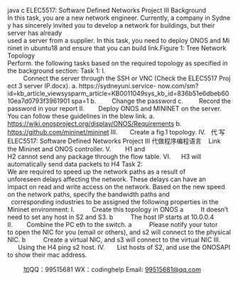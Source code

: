 java c
ELEC5517: Software Defined Networks 
Project III
Background In this task, you are a new network engineer. Currently, a company in Sydney has sincerely invited you to develop a network for buildings, but their server has already used a server from a supplier. In this task, you need to deploy ONOS and Mininet in ubuntu18 and ensure that you can build link.Figure 1: Tree Network Topology
Perform. the following tasks based on the required topology as specified in the background section:
Task 1: 
I.          Connect the server through the SSH or VNC (Check the ELEC5517 Project 3 server IP.docx).
a. https://sydneyuni.service- 
now.com/sm?id=kb_article_viewsysparm_article=KB0011049sys_kb_id=836b51e6dbeb6010ea7d0793f3961901 spa=1 
b.         Change the password
c.         Record the password in your report
II.        Deploy ONOS and MININET on the server. You can follow these guidelines in the blew link.
a. https://wiki.onosproject.org/display/ONOS/Requirements 
b. https://github.com/mininet/mininet 
III.       Create a fig.1 topology. 
IV.   代 写ELEC5517: Software Defined Networks Project III
代做程序编程语言    Link the Mininet and ONOS controller.
V.        H1 and H2 cannot send any package through the flow table.
VI.      H3 will automatically send data packets to H4
Task 2: We are required to speed up the network paths as a result of unforeseen delays affecting the network. These delays can have an impact on read and write access on the network. Based on the new speed on the network paths, specify the bandwidth paths and   corresponding industries to be assigned the following properties in the Mininet environment:
I.          Create this topology in ONOS
a          It doesn’t need to set any host in S2 and S3.
b          The host IP starts at 10.0.0.4
II.        Combine the PC eth to the switch.
a          Please notify your tutor to open the NIC for you (email or others), and s2 will connect to the physical NIC.
b          Create a virtual NIC, and s3 will connect to the virtual NIC
III.       Using the H4 ping s2 host. 
IV.       List hosts of S2, and use the ONOSAPI to show their mac address.



         
加QQ：99515681  WX：codinghelp  Email: 99515681@qq.com
